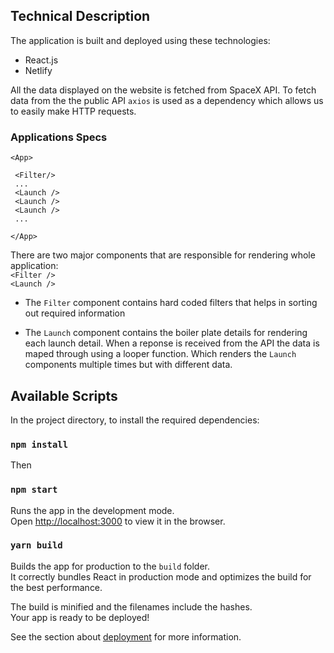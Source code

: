 ## Technical Description

The application is built and deployed using these technologies:

- React.js
- Netlify

All the data displayed on the website is fetched from SpaceX API. To fetch data from the the public API `axios` is used as a dependency which allows us to easily make HTTP requests.

### Applications Specs

```
<App>

 <Filter/>
 ...
 <Launch />
 <Launch />
 <Launch />
 ...

</App>
```

There are two major components that are responsible for rendering whole application: <br />
`<Filter />` <br />
`<Launch />`

- The `Filter` component contains hard coded filters that helps in sorting out required information

- The `Launch` component contains the boiler plate details for rendering each launch detail. When a reponse is received from the API the data is maped through using a looper function. Which renders the `Launch` components multiple times but with different data.

## Available Scripts

In the project directory, to install the required dependencies:

### `npm install`

Then

### `npm start`

Runs the app in the development mode.<br />
Open [http://localhost:3000](http://localhost:3000) to view it in the browser.

### `yarn build`

Builds the app for production to the `build` folder.<br />
It correctly bundles React in production mode and optimizes the build for the best performance.

The build is minified and the filenames include the hashes.<br />
Your app is ready to be deployed!

See the section about [deployment](https://facebook.github.io/create-react-app/docs/deployment) for more information.
